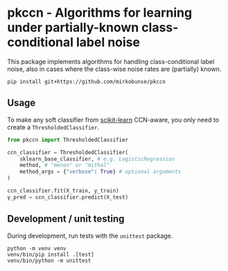 # pkccn - Algorithms for learning under partially-known class-conditional label noise

This package implements algorithms for handling class-conditional label noise, also in cases where the class-wise noise rates are (partially) known.

```
pip install git+https://github.com/mirkobunse/pkccn
```

## Usage

To make any soft classifier from [scikit-learn](https://scikit-learn.org/stable/) CCN-aware, you only need to create a `ThresholdedClassifier`.

```python
from pkccn import ThresholdedClassifier

ccn_classifier = ThresholdedClassifier(
    sklearn_base_classifier, # e.g. LogisticRegression
    method, # "menon" or "mithal"
    method_args = {"verbose": True} # optional arguments
)

ccn_classifier.fit(X_train, y_train)
y_pred = ccn_classifier.predict(X_test)
```

## Development / unit testing

During development, run tests with the `unittest` package.

```
python -m venv venv
venv/bin/pip install .[test]
venv/bin/python -m unittest
```

